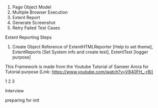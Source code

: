 1. Page Object Model
2. Multiple Browser Execution
3. Extent Report
4. Generate Screenshot
5. Retry Failed Test Cases


Extent Reporting Steps

1. Create Object Reference of ExtentHTMLReporter [Help to set theme], ExtentReports [Set System info and create test], ExtentTest [logger purpose]

This Framework is made from the Youtube Tutorial of Sameer Arora for Tutorial purpose [Link: https://www.youtube.com/watch?v=V840FH_-r8I]



1
2
3

Interview

preparing for intt